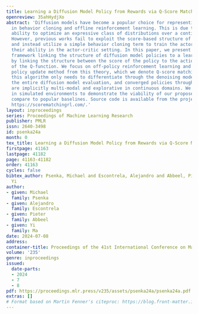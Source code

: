 ```yaml
---
title: Learning a Diffusion Model Policy from Rewards via Q-Score Matching
openreview: 35ahHydjXo
abstract: 'Diffusion models have become a popular choice for representing actor policies
  in behavior cloning and offline reinforcement learning. This is due to their natural
  ability to optimize an expressive class of distributions over a continuous space.
  However, previous works fail to exploit the score-based structure of diffusion models,
  and instead utilize a simple behavior cloning term to train the actor, limiting
  their ability in the actor-critic setting. In this paper, we present a theoretical
  framework linking the structure of diffusion model policies to a learned Q-function,
  by linking the structure between the score of the policy to the action gradient
  of the Q-function. We focus on off-policy reinforcement learning and propose a new
  policy update method from this theory, which we denote Q-score matching. Notably,
  this algorithm only needs to differentiate through the denoising model rather than
  the entire diffusion model evaluation, and converged policies through Q-score matching
  are implicitly multi-modal and explorative in continuous domains. We conduct experiments
  in simulated environments to demonstrate the viability of our proposed method and
  compare to popular baselines. Source code is available from the project website:
  https://scorematchingrl.com/.'
layout: inproceedings
series: Proceedings of Machine Learning Research
publisher: PMLR
issn: 2640-3498
id: psenka24a
month: 0
tex_title: Learning a Diffusion Model Policy from Rewards via Q-Score Matching
firstpage: 41163
lastpage: 41182
page: 41163-41182
order: 41163
cycles: false
bibtex_author: Psenka, Michael and Escontrela, Alejandro and Abbeel, Pieter and Ma,
  Yi
author:
- given: Michael
  family: Psenka
- given: Alejandro
  family: Escontrela
- given: Pieter
  family: Abbeel
- given: Yi
  family: Ma
date: 2024-07-08
address:
container-title: Proceedings of the 41st International Conference on Machine Learning
volume: '235'
genre: inproceedings
issued:
  date-parts:
  - 2024
  - 7
  - 8
pdf: https://proceedings.mlr.press/v235/assets/psenka24a/psenka24a.pdf
extras: []
# Format based on Martin Fenner's citeproc: https://blog.front-matter.io/posts/citeproc-yaml-for-bibliographies/
---
```

